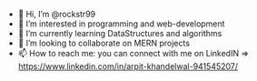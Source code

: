 - 👋 Hi, I’m @rockstr99
- 👀 I’m interested in programming and web-development
- 🌱 I’m currently learning DataStructures and algorithms
- 💞️ I’m looking to collaborate on MERN projects 
- 📫 How to reach me: you can connect with me on LinkedIN => https://www.linkedin.com/in/arpit-khandelwal-941545207/

<!---
rockstr99/rockstr99 is a ✨ special ✨ repository because its `README.md` (this file) appears on your GitHub profile.
You can click the Preview link to take a look at your changes.
--->
